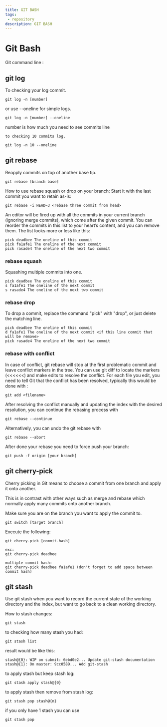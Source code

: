 ```yaml
---
title: GIT BASH
tags: 
 - repository
description: GIT BASH
---
```


# Git Bash

Git command line :

## git log

To checking your log commit.

```
git log -n [number] 
```

or use --oneline for simple logs.

```
git log -n [number] --oneline
```

number is how much you need to see commits line

```
to checking 10 commits log.

git log -n 10 --oneline
```

## git rebase

Reapply commits on top of another base tip.

```
git rebase [branch base]
```

How to use rebase squash or drop on your branch:
Start it with the last commit you want to retain as-is:

```
git rebase -i HEAD~3 <rebase three commit from head>
```

An editor will be fired up with all the commits in your current branch (ignoring merge commits), which come after the given commit. You can reorder the commits in this list to your heart’s content, and you can remove them. The list looks more or less like this:

```
pick deadbee The oneline of this commit
pick fa1afe1 The oneline of the next commit
pick rasade4 The oneline of the next two commit
```

### rebase squash

Squashing multiple commits into one.

```
pick deadbee The oneline of this commit
s fa1afe1 The oneline of the next commit
s rasade4 The oneline of the next two commit
```

### rebase drop

To drop a commit, replace the command "pick" with "drop", or just delete the matching line.

```
pick deadbee The oneline of this commit
d fa1afe1 The oneline of the next commit <if this line commit that will be remove>
pick rasade4 The oneline of the next two commit
```

### rebase with conflict

In case of conflict, git rebase will stop at the first problematic commit and leave conflict markers in the tree. You can use git diff to locate the markers (<<<<<<) and make edits to resolve the conflict. For each file you edit, you need to tell Git that the conflict has been resolved, typically this would be done with :

```
git add <filename>
```

After resolving the conflict manually and updating the index with the desired resolution, you can continue the rebasing process with

```
git rebase --continue
```

Alternatively, you can undo the git rebase with

```
git rebase --abort
```

After done your rebase you need to force push your branch:

```
git push -f origin [your branch]
```

## git cherry-pick

Cherry picking in Git means to choose a commit from one branch and apply it onto another.

This is in contrast with other ways such as merge and rebase which normally apply many commits onto another branch.

Make sure you are on the branch you want to apply the commit to.

```
git switch [target branch]
```
Execute the following:

```
git cherry-pick [commit-hash]

exc:
git cherry-pick deadbee

multiple commit hash:
git cherry-pick deadbee fa1afe1 (don't forget to add space between commit hash)

```

## git stash

Use git stash when you want to record the current state of the working directory and the index, but want to go back to a clean working directory.

How to stash changes:
```
git stash
```

to checking how many stash you had:
```
git stash list
```

result would be like this:
```
stash@{0}: WIP on submit: 6ebd0e2... Update git-stash documentation
stash@{1}: On master: 9cc0589... Add git-stash
```

to apply stash but keep stash log:
```
git stash apply stash@{0}
```

to apply stash then remove from stash log:
```
git stash pop stash@{n}
```
if you only have 1 stash you can use 
```
git stash pop
```

